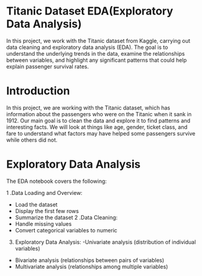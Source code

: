 # Titanic Dataset EDA(Exploratory Data Analysis)
In this project, we work with the Titanic dataset from Kaggle, carrying out data cleaning and exploratory data analysis (EDA). The goal is to understand the underlying trends in the data, examine the relationships between variables, and highlight any significant patterns that could help explain passenger survival rates.

# Introduction
In this project, we are working with the Titanic dataset, which has information about the passengers who were on the Titanic when it sank in 1912. Our main goal is to clean the data and explore it to find patterns and interesting facts. We will look at things like age, gender, ticket class, and fare to understand what factors may have helped some passengers survive while others did not.

# Exploratory Data Analysis
The EDA notebook covers the following:

1 .Data Loading and Overview:
- Load the dataset
- Display the first few rows
- Summarize the dataset
2 .Data Cleaning:
- Handle missing values
- Convert categorical variables to numeric
3. Exploratory Data Analysis:
-Univariate analysis (distribution of individual variables)
- Bivariate analysis (relationships between pairs of variables)
- Multivariate analysis (relationships among multiple variables)
